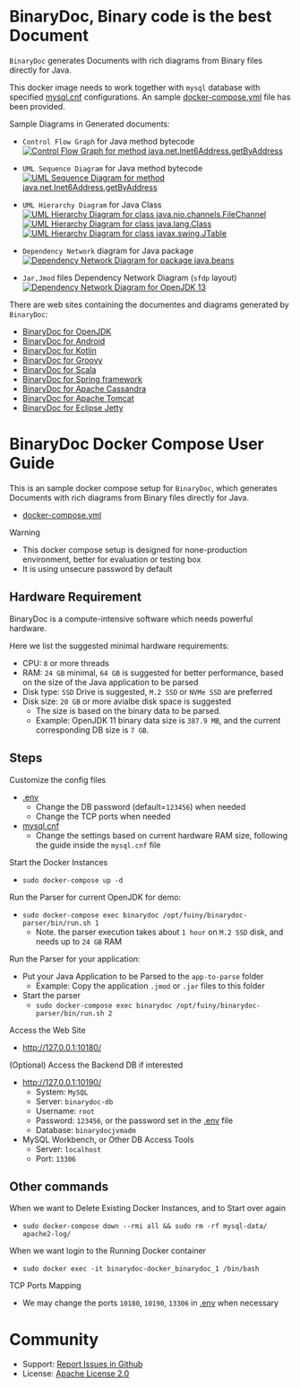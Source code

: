 # BinaryDoc, Binary code is the best Document

`BinaryDoc` generates Documents with rich diagrams from Binary files directly for Java.

This docker image needs to work together with `mysql` database with specified [mysql.cnf](https://github.com/fuiny/binarydoc-docker/blob/master/etc/mysql/conf.d/mysql.cnf) configurations. An sample [docker-compose.yml](https://github.com/fuiny/binarydoc-docker/blob/master/docker-compose.yml "Pre-configured BinaryDoc Docker Compose file") file has been provided.


Sample Diagrams in Generated documents:

- `Control Flow Graph` for Java method bytecode
[![Control Flow Graph for method java.net.Inet6Address.getByAddress](https://github.com/fuiny/binarydoc-help/raw/master/samples/cfg_java_method_java.net.Inet6Address_getByAddress.png)](https://github.com/fuiny/binarydoc-help/blob/master/samples/cfg_java_method_java.net.Inet6Address_getByAddress.pdf)

- `UML Sequence Diagram` for Java method bytecode
[![UML Sequence Diagram for method java.net.Inet6Address.getByAddress](https://github.com/fuiny/binarydoc-help/raw/master/samples/uml_sequence_java_method_java.net.Inet6Address_getByAddress.png)](https://github.com/fuiny/binarydoc-help/blob/master/samples/uml_sequence_java_method_java.net.Inet6Address_getByAddress.pdf)

- `UML Hierarchy Diagram` for Java Class
[![UML Hierarchy Diagram for class java.nio.channels.FileChannel](https://github.com/fuiny/binarydoc-help/raw/master/samples/uml_java_java.nio.channels.FileChannel_hierarchy.png)](https://github.com/fuiny/binarydoc-help/blob/master/samples/uml_java_java.nio.channels.FileChannel_hierarchy.pdf)
[![UML Hierarchy Diagram for class java.lang.Class](https://github.com/fuiny/binarydoc-help/raw/master/samples/uml_java_java.lang.Class_hierarchy.png)](https://github.com/fuiny/binarydoc-help/raw/master/samples/uml_java_java.lang.Class_hierarchy.pdf)
[![UML Hierarchy Diagram for class javax.swing.JTable](https://github.com/fuiny/binarydoc-help/raw/master/samples/uml_java_javax.swing.JTable_hierarchy.png)](https://github.com/fuiny/binarydoc-help/raw/master/samples/uml_java_javax.swing.JTable_hierarchy.pdf)

- `Dependency Network` diagram for Java package
[![Dependency Network Diagram for package java.beans](https://github.com/fuiny/binarydoc-help/raw/master/samples/dn_java_package_java.beans.png)](https://github.com/fuiny/binarydoc-help/raw/master/samples/dn_java_package_java.beans.pdf)

- `Jar,Jmod` files Dependency Network Diagram (`sfdp` layout)
[![Dependency Network Diagram for OpenJDK 13](https://github.com/fuiny/binarydoc-help/raw/master/samples/dn_files_gav_openjdk-net.java-openjdk-13.0_sfdp.png)](https://github.com/fuiny/binarydoc-help/blob/master/samples/dn_files_gav_openjdk-net.java-openjdk-13.0_sfdp.pdf)


There are web sites containing the documentes and diagrams generated by `BinaryDoc`:
- [BinaryDoc for OpenJDK](https://openjdk.binarydoc.org/)
- [BinaryDoc for Android](https://android.binarydoc.org/)
- [BinaryDoc for Kotlin](https://kotlin.binarydoc.org/)
- [BinaryDoc for Groovy](https://groovy.binarydoc.org/)
- [BinaryDoc for Scala](https://scala.binarydoc.org/)
- [BinaryDoc for Spring framework](https://spring.binarydoc.org/)
- [BinaryDoc for Apache Cassandra](https://apache-cassandra.binarydoc.org/)
- [BinaryDoc for Apache Tomcat](https://apache-tomcat.binarydoc.org/)
- [BinaryDoc for Eclipse Jetty](https://eclipse-jetty.binarydoc.org/)


# BinaryDoc Docker Compose User Guide

This is an sample docker compose setup for `BinaryDoc`, which generates Documents with rich diagrams from Binary files directly for Java.

- [docker-compose.yml](https://github.com/fuiny/binarydoc-docker/blob/master/docker-compose.yml)

Warning
- This docker compose setup is designed for none-production environment, better for evaluation or testing box
- It is using unsecure password by default

## Hardware Requirement

BinaryDoc is a compute-intensive software which needs powerful hardware.

Here we list the suggested minimal hardware requirements:

- CPU: `8` or more threads
- RAM: `24 GB` minimal,  `64 GB` is suggested for better performance, based on the size of the Java application to be parsed
- Disk type: `SSD` Drive is suggested, `M.2 SSD` or `NVMe SSD` are preferred
- Disk size: `20 GB` or more avialbe disk space is suggested
  - The size is based on the binary data to be parsed.
  - Example: OpenJDK 11 binary data size is `387.9 MB`, and the current corresponding DB size is `7 GB`.

## Steps

Customize the config files
- [.env](https://github.com/fuiny/binarydoc-docker/blob/master/.env)
  - Change the DB password (default=`123456`) when needed
  - Change the TCP ports when needed
- [mysql.cnf](https://github.com/fuiny/binarydoc-docker/blob/master/etc/mysql/conf.d/mysql.cnf)
  - Change the settings based on current hardware RAM size, following the guide inside the `mysql.cnf` file

Start the Docker Instances
- `sudo docker-compose up -d`

Run the Parser for current OpenJDK for demo:
- `sudo docker-compose exec binarydoc /opt/fuiny/binarydoc-parser/bin/run.sh 1`
  - Note. the parser execution takes about `1 hour` on `M.2 SSD` disk, and needs up to `24 GB` RAM

Run the Parser for your application:
- Put your Java Application to be Parsed to the `app-to-parse` folder
  - Example: Copy the application `.jmod` or `.jar` files to this folder
- Start the parser
  - `sudo docker-compose exec binarydoc /opt/fuiny/binarydoc-parser/bin/run.sh 2`

Access the Web Site
- http://127.0.0.1:10180/

(Optional) Access the Backend DB if interested
- http://127.0.0.1:10190/
  - System: `MySQL`
  - Server: `binarydoc-db`
  - Username: `root`
  - Password: `123456`, or the password set in the [.env](https://github.com/fuiny/binarydoc-docker/blob/master/.env) file
  - Database: `binarydocjvmadm`
- MySQL Workbench, or Other DB Access Tools
  - Server: `localhost`
  - Port: `13306`

## Other commands

When we want to Delete Existing Docker Instances, and to Start over again
- `sudo docker-compose down --rmi all && sudo rm -rf mysql-data/ apache2-log/`

When we want login to the Running Docker container
- `sudo docker exec -it binarydoc-docker_binarydoc_1 /bin/bash`

TCP Ports Mapping
- We may change the ports `10180`, `10190`, `13306` in [.env](https://github.com/fuiny/binarydoc-docker/blob/master/.env) when necessary


# Community

- Support: [Report Issues in Github](https://github.com/fuiny/binarydoc-docker/issues)
- License: [Apache License 2.0](https://www.apache.org/licenses/LICENSE-2.0)
